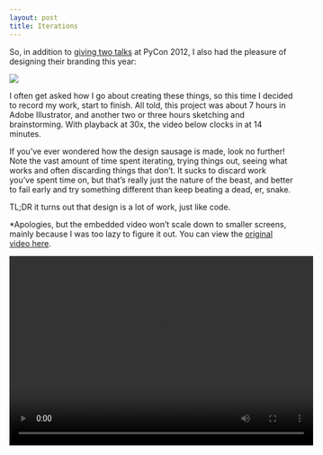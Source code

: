 ```yaml
---
layout: post
title: Iterations
---
```


So, in addition to [giving two talks](https://us.pycon.org/2012/speaker/profile/68/) at PyCon 2012, I also had the pleasure of designing their branding this year:

<img src="http://dl.dropbox.com/u/247689/PyCon_US_2012_Color.png" style="max-width: 100%">

I often get asked how I go about creating these things, so this time I decided to record my work, start to finish. All told, this project was about 7 hours in Adobe Illustrator, and another two or three hours sketching and brainstorming. With playback at 30x, the video below clocks in at 14 minutes.

If you’ve ever wondered how the design sausage is made, look no further! Note the vast amount of time spent iterating, trying things out, seeing what works and often discarding things that don’t. It sucks to discard work you’ve spent time on, but that’s really just the nature of the beast, and better to fail early and try something different than keep beating a dead, er, snake.

TL;DR it turns out that design is a lot of work, just like code.

*Apologies, but the embedded video won’t scale down to smaller screens, mainly because I was too lazy to figure it out. You can view the [original video here](http://gazit.me.s3.amazonaws.com/pycon_2012.m4v).

<!-- width="420" height="262" poster="my_video_poster.png"-->
<video id="pycon_timelapse" class="video-js vjs-default-skin" controls
  preload="auto" width="540" height="337"
  data-setup="{}">
  <source src="http://gazit.me.s3.amazonaws.com/pycon_2012.m4v" type='video/mp4'>
</video>




<link href="http://vjs.zencdn.net/c/video-js.css" rel="stylesheet">
<script src="http://vjs.zencdn.net/c/video.js"></script>